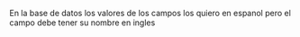 En la base de datos los valores de los campos los quiero en espanol pero el campo debe tener su nombre en ingles